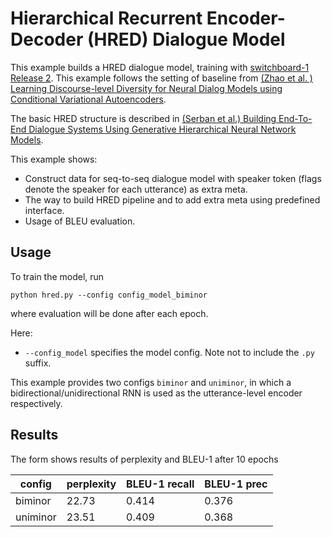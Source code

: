 # Hierarchical Recurrent Encoder-Decoder (HRED) Dialogue Model

This example builds a HRED dialogue model, training with [switchboard-1 Release 2](https://catalog.ldc.upenn.edu/ldc97s62). This example follows the setting of baseline from [(Zhao et al. ) Learning Discourse-level Diversity for Neural Dialog Models using Conditional Variational Autoencoders](https://arxiv.org/abs/1703.10960).

The basic HRED structure is described in [(Serban et al.) Building End-To-End Dialogue Systems Using Generative Hierarchical Neural Network Models](https://arxiv.org/abs/1507.04808).

This example shows:
+ Construct data for seq-to-seq dialogue model with speaker token (flags denote the speaker for each utterance) as extra meta.
+ The way to build HRED pipeline and to add extra meta using predefined interface.
+ Usage of BLEU evaluation.

## Usage

To train the model, run

```
python hred.py --config config_model_biminor
```

where evaluation will be done after each epoch. 

Here:
+ `--config_model` specifies the model config. Note not to include the `.py` suffix. 

This example provides two configs `biminor` and `uniminor`, in which a bidirectional/unidirectional RNN is used as the utterance-level encoder respectively. 

## Results

The form shows results of perplexity and BLEU-1 after 10 epochs

| config  | perplexity | BLEU-1 recall | BLEU-1 prec |
| --------| -----------| --------------| ------------|
| biminor | 22.73      | 0.414         | 0.376       |
| uniminor| 23.51      | 0.409         | 0.368       |  


